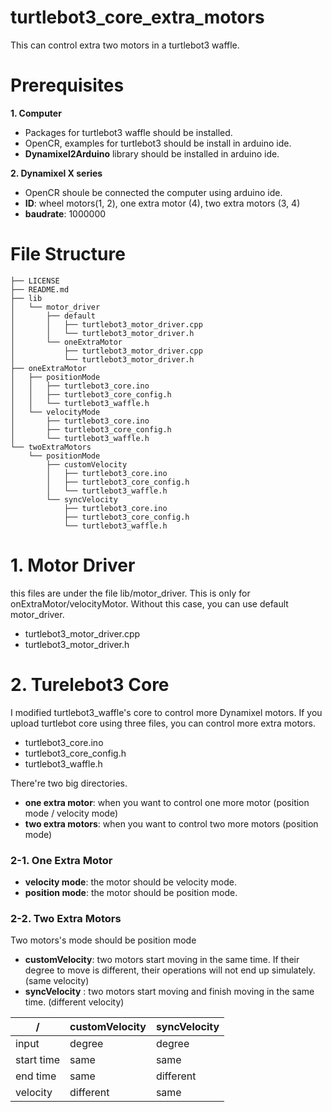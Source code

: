 # turtlebot3_core_extra_motors
This can control extra two motors in a turtlebot3 waffle.

# Prerequisites
**1. Computer**
- Packages for turtlebot3 waffle should be installed.
- OpenCR, examples for turtlebot3 should be install in arduino ide.
- **Dynamixel2Arduino** library should be installed in arduino ide.

**2. Dynamixel X series**
- OpenCR shoule be connected the computer using arduino ide.
- **ID**: wheel motors(1, 2), one extra motor (4), two extra motors (3, 4)
- **baudrate**: 1000000

# File Structure
```
├── LICENSE
├── README.md
├── lib
│   └── motor_driver
│       ├── default
│       │   ├── turtlebot3_motor_driver.cpp
│       │   └── turtlebot3_motor_driver.h
│       └── oneExtraMotor
│           ├── turtlebot3_motor_driver.cpp
│           └── turtlebot3_motor_driver.h
├── oneExtraMotor
│   ├── positionMode
│   │   ├── turtlebot3_core.ino
│   │   ├── turtlebot3_core_config.h
│   │   └── turtlebot3_waffle.h
│   └── velocityMode
│       ├── turtlebot3_core.ino
│       ├── turtlebot3_core_config.h
│       └── turtlebot3_waffle.h
└── twoExtraMotors
    └── positionMode
        ├── customVelocity
        │   ├── turtlebot3_core.ino
        │   ├── turtlebot3_core_config.h
        │   └── turtlebot3_waffle.h
        └── syncVelocity
            ├── turtlebot3_core.ino
            ├── turtlebot3_core_config.h
            └── turtlebot3_waffle.h
```

# 1. Motor Driver
this files are under the file lib/motor_driver. This is only for onExtraMotor/velocityMotor. Without this case, you can use default motor_driver.
* turtlebot3_motor_driver.cpp
* turtlebot3_motor_driver.h

# 2. Turelebot3 Core
I modified turtlebot3_waffle's core to control more Dynamixel motors.
If you upload turtlebot core using three files, you can control more extra motors. 
* turtlebot3_core.ino
* turtlebot3_core_config.h
* turtlebot3_waffle.h

There're two big directories.
* **one extra motor**: when you want to control one more motor (position mode / velocity mode)
* **two extra motors**: when you want to control two more motors (position mode)

### 2-1. One Extra Motor

* **velocity mode**: the motor should be velocity mode.
* **position mode**: the motor should be position mode.

### 2-2. Two Extra Motors

Two motors's mode should be position mode

* **customVelocity**: two motors start moving in the same time. If their degree to move is different, their operations will not end up simulately. (same velocity)
* **syncVelocity** : two motors start moving and finish moving in the same time. (different velocity)

|/|customVelocity|syncVelocity|
|--|--|--|
|input | degree | degree |
| start time | same | same |
| end time | same | different| 
| velocity | different | same |